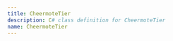 ```yaml
---
title: CheermoteTier
description: C# class definition for CheermoteTier
name: CheermoteTier
---
```

